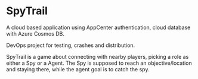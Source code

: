 # SpyTrail
A cloud based application using AppCenter authentication, cloud database with Azure Cosmos DB. 

DevOps project for testing, crashes and distribution.

SpyTrail is a game about  connecting with nearby players, picking a role as either a Spy or a Agent. 
The Spy is supposed to reach an objective/location and staying there, while the agent goal is to catch the spy. 
